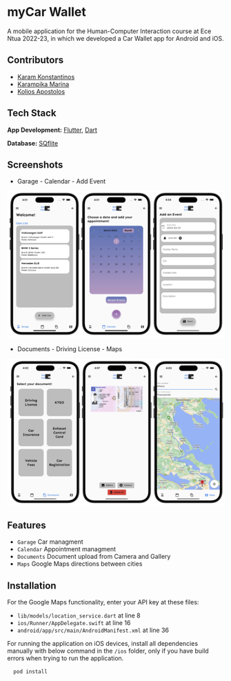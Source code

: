 
# myCar Wallet
A mobile application for the Human-Computer Interaction course at Ece Ntua 2022-23, in which we developed a Car Wallet app for Android and iOS.


## Contributors

- [Karam Konstantinos](https://github.com/KostasKram)
- [Karampika Marina](https://github.com/marinakarampika)
- [Kolios Apostolos](https://github.com/apostolos-k)


## Tech Stack

**App Development:** [Flutter](https://flutter.dev/), [Dart](https://dart.dev/)

**Database:** [SQflite](https://pub.dev/packages/sqflite)


## Screenshots

- Garage - Calendar - Add Event

![Screenshot-1](screenshots/screens-1.jpg)


- Documents - Driving License - Maps

![Screenshot-2](screenshots/screens-2.jpg)



## Features

- `Garage` Car managment
- `Calendar` Appointment managment
- `Documents` Document upload from Camera and Gallery 
- `Maps` Google Maps directions between cities


## Installation

For the Google Maps functionality, enter your API key at these files:
- `lib/models/location_service.dart` at line 8
- `ios/Runner/AppDelegate.swift` at line 16
- `android/app/src/main/AndroidManifest.xml` at line 36

For running the application on iOS devices, install all dependencies manually with below command in the `/ios` folder, only if you have build errors when trying to run the application. 

```bash
  pod install
```
    
